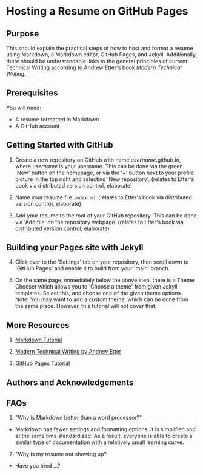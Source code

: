 # Hosting a Resume on GitHub Pages

## Purpose
This should explain the practical steps of how to host and format a resume using Markdown, a Markdown editor, GitHub Pages, and Jekyll. Additionally, there should be understandable links to the general principles of current Technical Writing according to Andrew Etter's book *Modern Technical Writing*.

## Prerequisites
You will need:
- A resume formatted in Markdown
- A GitHub account

## Getting Started with GitHub

1. Create a new repository on GitHub with name *username*.github.io, where *username* is your username. This can be done via the green 'New' button on the homepage, or via the '+' button next to your profile picture in the top right and selecting 'New repository'. (relates to Etter's book via distributed version control, elaborate)

2. Name your resume file `index.md`. (relates to Etter's book via distributed version control, elaborate)

3. Add your resume to the root of your GitHub repository. This can be done via 'Add file' on the repository webpage. (relates to Etter's book via distributed version control, elaborate)

## Building your Pages site with Jekyll

4. Click over to the 'Settings' tab on your repository, then scroll down to 'GitHub Pages' and enable it to build from your 'main' branch.

5. On the same page, immediately below the above step, there is a Theme Chooser which allows you to 'Choose a theme' from given Jekyll templates. Select this, and choose one of the given theme options.  
Note: You may want to add a custom theme, which can be done from the same place. However, this tutorial will not cover that.

## More Resources

1. [Markdown Tutorial](https://www.markdowntutorial.com/)

2. [Modern Technical Writing by Andrew Etter](https://www.amazon.ca/Modern-Technical-Writing-Introduction-Documentation-ebook/dp/B01A2QL9SS)

3. [GitHub Pages Tutorial](https://pages.github.com/)

## Authors and Acknowledgements

## FAQs
1. "Why is Markdown better than a word processor?"
- Markdown has fewer settings and formatting options; it is simplified and at the same time standardized. As a result, everyone is able to create a similar type of documentation with a relatively small learning curve.
2. "Why is my resume not showing up?
- Have you tried ...?
